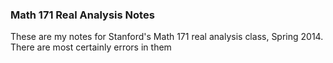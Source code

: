 ### Math 171 Real Analysis Notes

These are my notes for Stanford's Math 171 real analysis class, Spring 2014. There are most
certainly errors in them